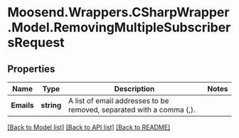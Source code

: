 # Moosend.Wrappers.CSharpWrapper.Model.RemovingMultipleSubscribersRequest
## Properties

Name | Type | Description | Notes
------------ | ------------- | ------------- | -------------
**Emails** | **string** | A list of email addresses to be removed, separated with a comma (,). | 

[[Back to Model list]](../README.md#documentation-for-models) [[Back to API list]](../README.md#documentation-for-api-endpoints) [[Back to README]](../README.md)

